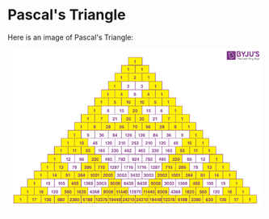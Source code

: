 # Pascal's Triangle

Here is an image of Pascal's Triangle:


![Pascal Image](https://github.com/KamoEllen/alx-interview/blob/main/Pascals-Triangle.png)
